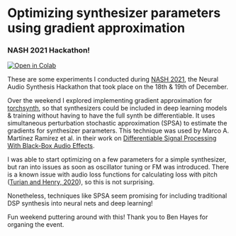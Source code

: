 # Optimizing synthesizer parameters using gradient approximation
### NASH 2021 Hackathon!

[![Open in
Colab](https://colab.research.google.com/assets/colab-badge.svg)](https://colab.research.google.com/github/jorshi/torchsynth-grad-approx/blob/main/optimize_simple_synth.ipynb)

These are some experiments I conducted during [NASH 2021](https://signas-qmul.github.io/nash/),
the Neural Audio Synthesis Hackathon that took place on the 18th & 19th of December.

Over the weekend I explored implementing gradient approximation for 
[torchsynth](https://github.com/torchsynth/torchsynth), so that synthesizers could
be included in deep learning models & training without having to have the full synth
be differentiable. It uses simultaneous perturbation stochastic approximation
(SPSA) to estimate the gradients for synthesizer parameters. This technique was
used by Marco A. Martínez Ramírez et al. in their work on [Differentiable Signal
Processing With Black-Box Audio Effects](https://arxiv.org/abs/2105.04752).

I was able to start optimizing on a few parameters for a simple synthesizer, but ran
into issues as soon as oscillator tuning or FM was introduced. There is a known issue
with audio loss functions for calculating loss with pitch 
([Turian and Henry, 2020](https://arxiv.org/abs/2012.04572)), so this is not surprising.

Nonetheless, techniques like SPSA seem promising for including traditional DSP synthesis
into neural nets and deep learning!

Fun weekend puttering around with this! Thank you to Ben Hayes for organing the event.
